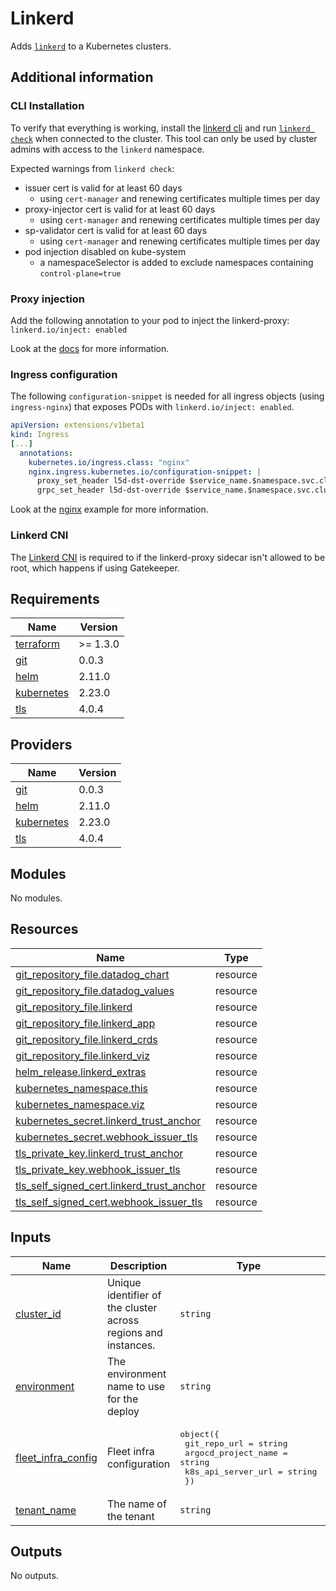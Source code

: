 # Linkerd

Adds [`linkerd`](https://github.com/linkerd/linkerd2) to a Kubernetes clusters.

## Additional information

### CLI Installation

To verify that everything is working, install the [linkerd cli](https://linkerd.io/2.10/reference/cli/install/) and run [`linkerd check`](https://linkerd.io/2.10/reference/cli/check/) when connected to the cluster. This tool can only be used by cluster admins with access to the `linkerd` namespace.

Expected warnings from `linkerd check`:

- issuer cert is valid for at least 60 days
  - using `cert-manager` and renewing certificates multiple times per day
- proxy-injector cert is valid for at least 60 days
  - using `cert-manager` and renewing certificates multiple times per day
- sp-validator cert is valid for at least 60 days
  - using `cert-manager` and renewing certificates multiple times per day
- pod injection disabled on kube-system
  - a namespaceSelector is added to exclude namespaces containing `control-plane=true`

### Proxy injection

Add the following annotation to your pod to inject the linkerd-proxy: `linkerd.io/inject: enabled`

Look at the [docs](https://linkerd.io/2.10/tasks/adding-your-service/) for more information.

### Ingress configuration

The following `configuration-snippet` is needed for all ingress objects (using `ingress-nginx`) that exposes PODs with `linkerd.io/inject: enabled`.

```YAML
apiVersion: extensions/v1beta1
kind: Ingress
[...]
  annotations:
    kubernetes.io/ingress.class: "nginx"
    nginx.ingress.kubernetes.io/configuration-snippet: |
      proxy_set_header l5d-dst-override $service_name.$namespace.svc.cluster.local:$service_port;
      grpc_set_header l5d-dst-override $service_name.$namespace.svc.cluster.local:$service_port;
```

Look at the [nginx](https://linkerd.io/2.10/tasks/using-ingress/#nginx) example for more information.

### Linkerd CNI

The [Linkerd CNI](https://linkerd.io/2.10/features/cni/) is required to if the linkerd-proxy sidecar isn't allowed to be root, which happens if using Gatekeeper.

## Requirements

| Name | Version |
|------|---------|
| <a name="requirement_terraform"></a> [terraform](#requirement\_terraform) | >= 1.3.0 |
| <a name="requirement_git"></a> [git](#requirement\_git) | 0.0.3 |
| <a name="requirement_helm"></a> [helm](#requirement\_helm) | 2.11.0 |
| <a name="requirement_kubernetes"></a> [kubernetes](#requirement\_kubernetes) | 2.23.0 |
| <a name="requirement_tls"></a> [tls](#requirement\_tls) | 4.0.4 |

## Providers

| Name | Version |
|------|---------|
| <a name="provider_git"></a> [git](#provider\_git) | 0.0.3 |
| <a name="provider_helm"></a> [helm](#provider\_helm) | 2.11.0 |
| <a name="provider_kubernetes"></a> [kubernetes](#provider\_kubernetes) | 2.23.0 |
| <a name="provider_tls"></a> [tls](#provider\_tls) | 4.0.4 |

## Modules

No modules.

## Resources

| Name | Type |
|------|------|
| [git_repository_file.datadog_chart](https://registry.terraform.io/providers/xenitab/git/0.0.3/docs/resources/repository_file) | resource |
| [git_repository_file.datadog_values](https://registry.terraform.io/providers/xenitab/git/0.0.3/docs/resources/repository_file) | resource |
| [git_repository_file.linkerd](https://registry.terraform.io/providers/xenitab/git/0.0.3/docs/resources/repository_file) | resource |
| [git_repository_file.linkerd_app](https://registry.terraform.io/providers/xenitab/git/0.0.3/docs/resources/repository_file) | resource |
| [git_repository_file.linkerd_crds](https://registry.terraform.io/providers/xenitab/git/0.0.3/docs/resources/repository_file) | resource |
| [git_repository_file.linkerd_viz](https://registry.terraform.io/providers/xenitab/git/0.0.3/docs/resources/repository_file) | resource |
| [helm_release.linkerd_extras](https://registry.terraform.io/providers/hashicorp/helm/2.11.0/docs/resources/release) | resource |
| [kubernetes_namespace.this](https://registry.terraform.io/providers/hashicorp/kubernetes/2.23.0/docs/resources/namespace) | resource |
| [kubernetes_namespace.viz](https://registry.terraform.io/providers/hashicorp/kubernetes/2.23.0/docs/resources/namespace) | resource |
| [kubernetes_secret.linkerd_trust_anchor](https://registry.terraform.io/providers/hashicorp/kubernetes/2.23.0/docs/resources/secret) | resource |
| [kubernetes_secret.webhook_issuer_tls](https://registry.terraform.io/providers/hashicorp/kubernetes/2.23.0/docs/resources/secret) | resource |
| [tls_private_key.linkerd_trust_anchor](https://registry.terraform.io/providers/hashicorp/tls/4.0.4/docs/resources/private_key) | resource |
| [tls_private_key.webhook_issuer_tls](https://registry.terraform.io/providers/hashicorp/tls/4.0.4/docs/resources/private_key) | resource |
| [tls_self_signed_cert.linkerd_trust_anchor](https://registry.terraform.io/providers/hashicorp/tls/4.0.4/docs/resources/self_signed_cert) | resource |
| [tls_self_signed_cert.webhook_issuer_tls](https://registry.terraform.io/providers/hashicorp/tls/4.0.4/docs/resources/self_signed_cert) | resource |

## Inputs

| Name | Description | Type | Default | Required |
|------|-------------|------|---------|:--------:|
| <a name="input_cluster_id"></a> [cluster\_id](#input\_cluster\_id) | Unique identifier of the cluster across regions and instances. | `string` | n/a | yes |
| <a name="input_environment"></a> [environment](#input\_environment) | The environment name to use for the deploy | `string` | n/a | yes |
| <a name="input_fleet_infra_config"></a> [fleet\_infra\_config](#input\_fleet\_infra\_config) | Fleet infra configuration | <pre>object({<br/>    git_repo_url        = string<br/>    argocd_project_name = string<br/>    k8s_api_server_url  = string<br/>  })</pre> | n/a | yes |
| <a name="input_tenant_name"></a> [tenant\_name](#input\_tenant\_name) | The name of the tenant | `string` | n/a | yes |

## Outputs

No outputs.

